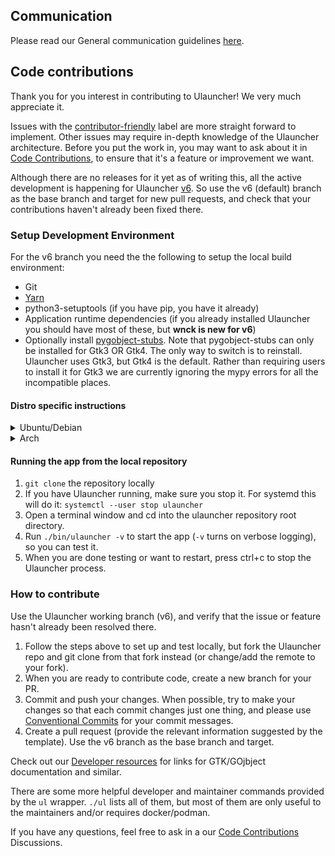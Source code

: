 ## Communication

Please read our General communication guidelines [here](CODE_OF_CONDUCT.md#General_communication_guidelines).

## Code contributions

Thank you for you interest in contributing to Ulauncher! We very much appreciate it.

Issues with the [contributor-friendly](https://github.com/Ulauncher/Ulauncher/labels/contributor-friendly) label are more straight forward to implement. Other issues may require in-depth knowledge of the Ulauncher architecture. Before you put the work in, you may want to ask about it in [Code Contributions](https://github.com/Ulauncher/Ulauncher/discussions/categories/code-contributions), to ensure that it's a feature or improvement we want.

Although there are no releases for it yet as of writing this, all the active development is happening for Ulauncher [v6](https://github.com/Ulauncher/Ulauncher/milestone/7). So use the v6 (default) branch as the base branch and target for new pull requests, and check that your contributions haven't already been fixed there.

### Setup Development Environment

For the v6 branch you need the the following to setup the local build environment:

* Git
* [Yarn](https://classic.yarnpkg.com/en/docs/install)
* python3-setuptools (if you have pip, you have it already)
* Application runtime dependencies (if you already installed Ulauncher you should have most of these, but **wnck is new for v6**)
* Optionally install [pygobject-stubs](https://github.com/pygobject/pygobject-stubs). Note that pygobject-stubs can only be installed for Gtk3 OR Gtk4. The only way to switch is to reinstall. Ulauncher uses Gtk3, but Gtk4 is the default. Rather than requiring users to install it for Gtk3 we are currently ignoring the mypy errors for all the incompatible places.

#### Distro specific instructions

<details>
  <summary>Ubuntu/Debian</summary>

  Install the development dependencies:

  ```sh
  sudo apt update && sudo apt install git yarnpkg python3-setuptools debhelper dh-python
  ```

  Install the Python testing packages (read about the `PIP_BREAK_SYSTEM_PACKAGES` flag [here](https://peps.python.org/pep-0668/)):

  ```sh
  PYGOBJECT_STUB_CONFIG=Gtk3,Gdk3,Soup2 PIP_BREAK_SYSTEM_PACKAGES=1 pip3 install -r requirements.txt
  ```

  If you don't have Ulauncher installed already, install the runtime dependencies as well (requires universe repo):

  ```sh
  sudo add-apt-repository universe
  sudo apt install python3-{all,gi,levenshtein} gobject-introspection \
    gir1.2-{glib-2.0,gtk-3.0,webkit2-4.0,wnck-3.0,gtklayershell-0.1}
  ```

</details>

<details>
  <summary>Arch</summary>

  First, install your system updates:

  ```sh
  sudo pacman -Syu
  ```

  Install the development and testing dependencies:

  ```sh
  sudo pacman -Syu --needed git yarn mypy ruff python-{black,pytest,pytest-mock,setuptools}
  ```

  To get types from pygobject, you need [pygobject-stubs](https://github.com/pygobject/pygobject-stubs) for GTK3. There is a AUR package for this, but it's only for GTK4, so the pip install is recommended (read about the `PIP_BREAK_SYSTEM_PACKAGES` flag [here](https://peps.python.org/pep-0668/)):

  ```sh
  PYGOBJECT_STUB_CONFIG=Gtk3,Gdk3,Soup2 PIP_BREAK_SYSTEM_PACKAGES=1 pip install --no-cache-dir pygobject-stubs
  ```

  If you don't have Ulauncher installed already, install the runtime dependencies as well:

  ```sh
  sudo pacman -Syu --needed gtk3 webkit2gtk-4.1 libwnck3 gtk-layer-shell python-{cairo,gobject,levenshtein}
  ```

</details>

#### Running the app from the local repository

1. `git clone` the repository locally
1. If you have Ulauncher running, make sure you stop it. For systemd this will do it: `systemctl --user stop ulauncher`
1. Open a terminal window and cd into the ulauncher repository root directory.
1. Run `./bin/ulauncher -v` to start the app (`-v` turns on verbose logging), so you can test it.
1. When you are done testing or want to restart, press ctrl+c to stop the Ulauncher process.

### How to contribute

Use the Ulauncher working branch (v6), and verify that the issue or feature hasn't already been resolved there.

1. Follow the steps above to set up and test locally, but fork the Ulauncher repo and git clone from that fork instead (or change/add the remote to your fork).
1. When you are ready to contribute code, create a new branch for your PR.
1. Commit and push your changes. When possible, try to make your changes so that each commit changes just one thing, and please use [Conventional Commits](https://www.conventionalcommits.org/) for your commit messages.
1. Create a pull request (provide the relevant information suggested by the template). Use the v6 branch as the base branch and target.

Check out our [Developer resources](https://github.com/Ulauncher/Ulauncher/discussions/879) for links for GTK/GOjbject documentation and similar.

There are some more helpful developer and maintainer commands provided by the `ul` wrapper. `./ul` lists all of them, but most of them are only useful to the maintainers and/or requires docker/podman.

If you have any questions, feel free to ask in a our [Code Contributions](https://github.com/Ulauncher/Ulauncher/discussions/categories/code-contributions) Discussions.
